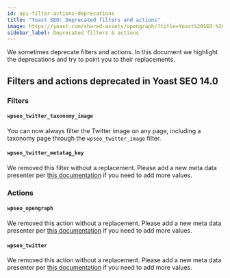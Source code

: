 ```yaml
---
id: api-filter-actions-deprecations
title: "Yoast SEO: Deprecated filters and actions"
image: https://yoast.com/shared-assets/opengraph/?title=Yoast%20SEO:%20Deprecated%20filters%20and%20actions
sidebar_label: Deprecated filters & actions
---
```


We sometimes deprecate filters and actions. In this document we highlight the deprecations and try
to point you to their replacements.

## Filters and actions deprecated in Yoast SEO 14.0

### Filters

#### `wpseo_twitter_taxonomy_image`
You can now always filter the Twitter image on any page, including a taxonomy page through the `wpseo_twitter_image` filter.

#### `wpseo_twitter_metatag_key`
We removed this filter without a replacement. Please add a new meta data presenter per [this documentation](/customization/apis/metadata-api/) if you need to add more values.

### Actions

#### `wpseo_opengraph`
We removed this action without a replacement. Please add a new meta data presenter per [this documentation](/customization/apis/metadata-api/) if you need to add more values.

#### `wpseo_twitter`
We removed this action without a replacement. Please add a new meta data presenter per [this documentation](/customization/apis/metadata-api/) if you need to add more values.
